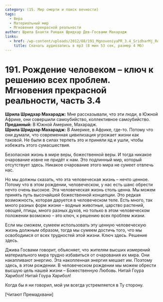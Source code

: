 ```yaml
---
category: (15. Мир смерти и поиск вечности)
tags:
  - Вера
  - Материальный мир
  - Мгновения прекрасной реальности
author: Шрила Бхакти Ракшак Шридхар Дев-Госвами Махарадж
links:
  - href: /wp-content/uploads/2012/08/191_MgnoveniyaPR_3.4_SridharMj_Rojdeniye_chelovekom–klyuch_k_resheniyu_vseh_problem.mp3
    title: Скачать аудиозапись в mp3 (8 мин 53 сек, размер 4 Мб)
---
```


# 191. Рождение человеком – ключ к решению всех проблем. Мгновения прекрасной реальности, часть 3.4

**Шрила Шридхар Махарадж:** Мне рассказывали, что эти люди, в Южной Африке, они совершили самоубийство, коллективное самоубийство.\
**Преданный:** В Южной Америке, Махарадж.\
**Шрила Шридхар Махарадж:** В Америке, в Африке, где-то. Потому что они думали, что современная цивилизация угрожает жизни как таковой. Не были в силах терпеть это и приняли яд и ушли, чтобы избежать этого сумасшествия.

Безопасная жизнь в мире веры, божественной веры. И тогда никакое очарование извне не придёт к нам. Это подлинный мир, который отсутствует здесь. Никакое очарование этого мира не сумеет отвлечь нас.

Но мы должны сказать, что эта человеческая жизнь – нечто ценное. Потому что в этом рождении, человеческом, у нас есть шанс обрести нечто очень высокое. Эта человеческая жизнь столь ценна. Мы можем принять путь высочайшей божественной концепции. Это редкая возможность, которая даруется в человеческом теле. Есть много, так много разных форм жизни – водные животные, царство растений, овощей, птицы, много разных духов, но только в этом человеческом положении возможно – это ключ, к решению всех проблем жизни.

Если мы сможем, сумеем использовать эту ценную человеческую жизнь должным образом, тогда мы сумеем достичь того, что мы освободимся от всех трудностей этой жизни. Ключ здесь. Решение здесь.

Джива Госвами говорит, объясняет, что жителям высших измерений материального мира трудно избавиться от очарования их мира. Они накапливают энергию. Эта накопленная энергия мешает им. Поэтому здесь, в этом рождении. В человеческом рождении мы можем обрести высшую цель нашей жизни – Божественную Любовь. Нитай Гоура Харибол! Нитай Гоура Харибол!

Когда бы я ни говорил, мой ум всегда устремляется в Ту сторону.

[Читают Премадхвани]

